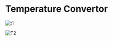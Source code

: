 
# Temperature Convertor
![t1](https://github.com/poo27nam04/Temperature-Convertor/assets/121489585/f0da8df0-3cb2-46d1-85f6-6112cfa64808)


![T2](https://github.com/poo27nam04/Temperature-Convertor/assets/121489585/2e892fa8-f563-4be1-89be-7804b5c45337)
